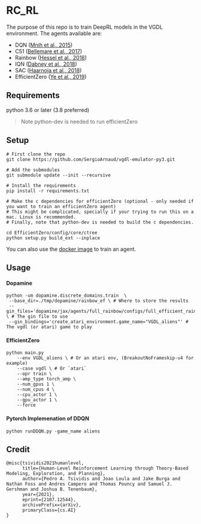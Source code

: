# RC_RL
The purpose of this repo is to train DeepRL models in the VGDL environment. The agents
available are:

* DQN ([Mnih et al., 2015](https://storage.googleapis.com/deepmind-media/dqn/DQNNaturePaper.pdf))
* C51 ([Bellemare et al., 2017](http://proceedings.mlr.press/v70/bellemare17a.html))
* Rainbow ([Hessel et al., 2018](https://www.aaai.org/ocs/index.php/AAAI/AAAI18/paper/download/17204/16680))
* IQN ([Dabney et al., 2018](https://arxiv.org/abs/1806.06923))
* SAC ([Haarnoja et al., 2018](https://arxiv.org/abs/1812.05905))
* EfficientZero ([Ye et al., 2019](https://arxiv.org/abs/2111.00210))

## Requirements

python 3.6 or later (3.8 preferred)
> Note python-dev is needed to run efficientZero

## Setup

```
# First clone the repo
git clone https://github.com/SergioArnaud/vgdl-emulator-py3.git

# Add the submodules
git submodule update --init --recursive

# Install the requirements
pip install -r requirements.txt

# Make the c dependencies for efficientZero (optional - only needed if you want to train an efficientZero agent)
# This might be complicated, specially if your trying to run this on a mac. Linux is recommended.
# Finally, note that python-dev is needed to build the c dependencies. 

cd EfficientZero/config/core/ctree
python setup.py build_ext --inplace

```

You can also use the [docker image](docker/) to train an agent. 

## Usage

#### Dopamine

```
python -um dopamine.discrete_domains.train  \
 --base_dir=./tmp/dopamine/rainbow_ef \ # Where to store the results
 --gin_files='dopamine/jax/agents/full_rainbow/configs/full_efficient_rainbow.gin' \ # The gin file to use
 --gin_bindings='create_atari_environment.game_name="VGDL_aliens"' # The vgdl (or atari) game to play
```

#### EfficientZero

```
python main.py 
    --env VGDL_aliens \ # Or an atari env, (BreakoutNoFrameskip-v4 for example)
    --case vgdl \ # Or `atari`
    --opr train \
    --amp_type torch_amp \
    --num_gpus 1 \
    --num_cpus 4 \
    --cpu_actor 1 \
    --gpu_actor 1 \
    --force
```

#### Pytorch Implemenation of DDQN

```
python runDDQN.py -game_name aliens
```


## Credit

```
@misc{tsividis2021humanlevel,
      title={Human-Level Reinforcement Learning through Theory-Based Modeling, Exploration, and Planning}, 
      author={Pedro A. Tsividis and Joao Loula and Jake Burga and Nathan Foss and Andres Campero and Thomas Pouncy and Samuel J. Gershman and Joshua B. Tenenbaum},
      year={2021},
      eprint={2107.12544},
      archivePrefix={arXiv},
      primaryClass={cs.AI}
}



